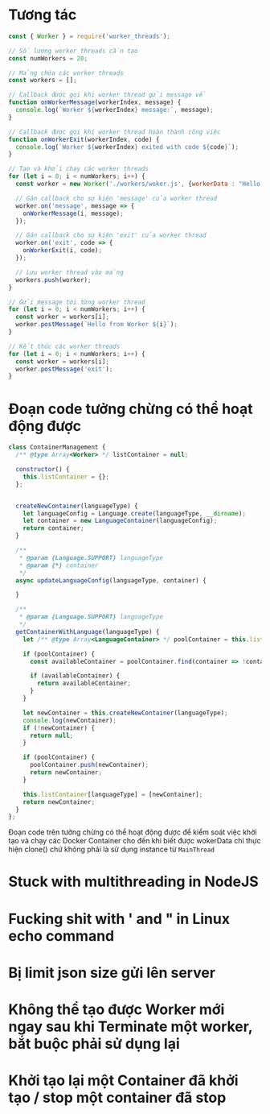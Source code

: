 # Tương tác
```js
const { Worker } = require('worker_threads');

// Số lượng worker threads cần tạo
const numWorkers = 20;

// Mảng chứa các worker threads
const workers = [];

// Callback được gọi khi worker thread gửi message về
function onWorkerMessage(workerIndex, message) {
  console.log(`Worker ${workerIndex} message:`, message);
}

// Callback được gọi khi worker thread hoàn thành công việc
function onWorkerExit(workerIndex, code) {
  console.log(`Worker ${workerIndex} exited with code ${code}`);
}

// Tạo và khởi chạy các worker threads
for (let i = 0; i < numWorkers; i++) {
  const worker = new Worker('./workers/woker.js', {workerData : "Hello world from main thread"});

  // Gán callback cho sự kiện 'message' của worker thread
  worker.on('message', message => {
    onWorkerMessage(i, message);
  });

  // Gán callback cho sự kiện 'exit' của worker thread
  worker.on('exit', code => {
    onWorkerExit(i, code);
  });

  // Lưu worker thread vào mảng
  workers.push(worker);
}

// Gửi message tới từng worker thread
for (let i = 0; i < numWorkers; i++) {
  const worker = workers[i];
  worker.postMessage(`Hello from Worker ${i}`);
}

// Kết thúc các worker threads
for (let i = 0; i < numWorkers; i++) {
  const worker = workers[i];
  worker.postMessage('exit');
}
```



# Đoạn code tưởng chừng có thể hoạt động được
```js
class ContainerManagement {
  /** @type Array<Worker> */ listContainer = null;

  constructor() {
    this.listContainer = {};
  };


  createNewContainer(languageType) {
    let languageConfig = Language.create(languageType, __dirname);
    let container = new LanguageContainer(languageConfig);
    return container;
  }

  /**
   * @param {Language.SUPPORT} languageType 
   * @param {*} container 
   */
  async updateLanguageConfig(languageType, container) {

  }

  /**
   * @param {Language.SUPPORT} languageType 
   */
  getContainerWithLanguage(languageType) {
    let /** @type Array<LanguageContainer> */ poolContainer = this.listContainer[languageType];

    if (poolContainer) {
      const availableContainer = poolContainer.find(container => !container.isExecuting);

      if (availableContainer) {
        return availableContainer;
      }
    }

    let newContainer = this.createNewContainer(languageType);
    console.log(newContainer);
    if (!newContainer) {
      return null;
    }

    if (poolContainer) {
      poolContainer.push(newContainer);
      return newContainer;
    }

    this.listContainer[languageType] = [newContainer];
    return newContainer;
  }
};
```
Đoạn code trên tưởng chừng có thể hoạt động được để kiểm soát việc khởi tạo và chạy các Docker Container cho đến khi biết được wokerData chỉ thực hiện clone() chứ không phải là sử dụng instance từ `MainThread`
# Stuck with multithreading in NodeJS


# Fucking shit with ' and " in Linux echo command

# Bị limit json size gửi lên server

# Không thể tạo được Worker mới ngay sau khi Terminate một worker, bắt buộc phải sử dụng lại

# Khởi tạo lại một Container đã khởi tạo / stop một container đã stop
